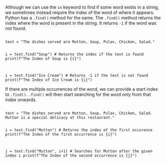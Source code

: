 Although we can use the `in` keyword to find if some word exists in a string, we sometimes instead require the index of the word of where it appears. Python has a `.find()` method for the same. The `.find()` method returns the index where the word is present in the string. It returns `-1` if the word was not found.

<codeblock language="python" type="lesson">
<code>
text = "The dishes served are Mutton, Soup, Pulav, Chicken, Salad."

i = text.find("Soup") # Returns the index if the text is found
print(f"The Index of Soup is {i}")

i = text.find("Ice Cream") # Returns -1 if the text is not found
print(f"The Index of Ice Cream is {i}")
</code>
</codeblock>

If there are multiple occurrences of the word, we can provide a start index to `.find()`. `.find()` will then start searching for the word only from that index onwards.

<codeblock language="python" type="lesson">
<code>
text = "The dishes served are Mutton, Soup, Pulav, Chicken, Salad. Mutton is a special delicacy at this restaurant."

i = text.find("Mutton") # Returns the index of the first occurence
print(f"The Index of the first occurrence is {i}")

j = text.find("Mutton", i+1) # Searches for Mutton after the given index i
print(f"The Index of the second occurrence is {j}")
</code>
</codeblock>